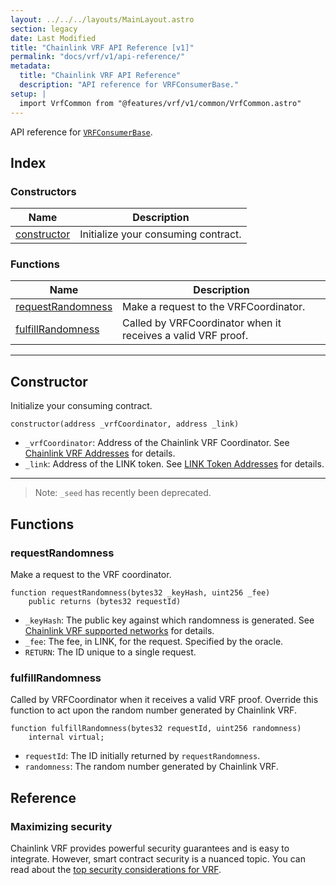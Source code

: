 ```yaml
---
layout: ../../../layouts/MainLayout.astro
section: legacy
date: Last Modified
title: "Chainlink VRF API Reference [v1]"
permalink: "docs/vrf/v1/api-reference/"
metadata:
  title: "Chainlink VRF API Reference"
  description: "API reference for VRFConsumerBase."
setup: |
  import VrfCommon from "@features/vrf/v1/common/VrfCommon.astro"
---
```


<VrfCommon />

API reference for [`VRFConsumerBase`](https://github.com/smartcontractkit/chainlink/blob/master/contracts/src/v0.8/VRFConsumerBase.sol).

## Index

### Constructors

| Name                        | Description                         |
| --------------------------- | ----------------------------------- |
| [constructor](#constructor) | Initialize your consuming contract. |

### Functions

| Name                                    | Description                                                  |
| --------------------------------------- | ------------------------------------------------------------ |
| [requestRandomness](#requestrandomness) | Make a request to the VRFCoordinator.                        |
| [fulfillRandomness](#fulfillrandomness) | Called by VRFCoordinator when it receives a valid VRF proof. |

---

## Constructor

Initialize your consuming contract.

<!-- prettier-ignore -->
```solidity
constructor(address _vrfCoordinator, address _link)
```

- `_vrfCoordinator`: Address of the Chainlink VRF Coordinator. See [Chainlink VRF Addresses](/vrf/v1/supported-networks/) for details.
- `_link`: Address of the LINK token. See [LINK Token Addresses](/resources/link-token-contracts/) for details.

---

> Note: `_seed` has recently been deprecated.

## Functions

### requestRandomness

Make a request to the VRF coordinator.

<!-- prettier-ignore -->
```solidity
function requestRandomness(bytes32 _keyHash, uint256 _fee)
    public returns (bytes32 requestId)
```

- `_keyHash`: The public key against which randomness is generated. See [Chainlink VRF supported networks](/vrf/v1/supported-networks) for details.
- `_fee`: The fee, in LINK, for the request. Specified by the oracle.
- `RETURN`: The ID unique to a single request.

### fulfillRandomness

Called by VRFCoordinator when it receives a valid VRF proof. Override this function to act upon the random number generated by Chainlink VRF.

<!-- prettier-ignore -->
```solidity
function fulfillRandomness(bytes32 requestId, uint256 randomness)
    internal virtual;
```

- `requestId`: The ID initially returned by `requestRandomness`.
- `randomness`: The random number generated by Chainlink VRF.

## Reference

### Maximizing security

Chainlink VRF provides powerful security guarantees and is easy to integrate. However, smart contract security is a nuanced topic. You can read about the [top security considerations for VRF](/vrf/v1/security).
